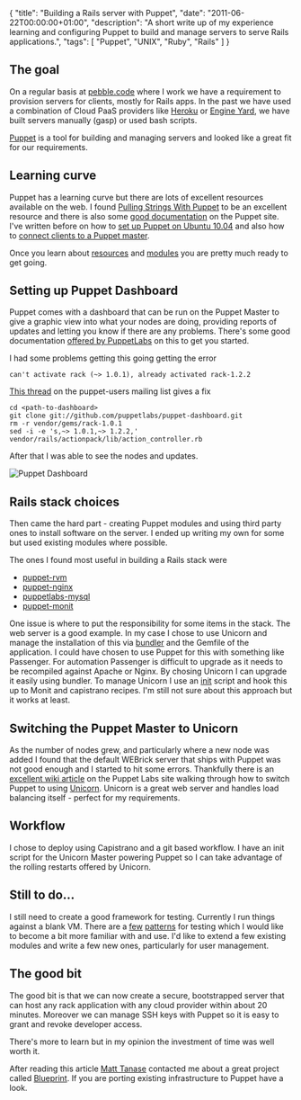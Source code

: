 {
  "title": "Building a Rails server with Puppet",
  "date": "2011-06-22T00:00:00+01:00",
  "description": "A short write up of my experience learning and configuring Puppet to build and manage servers to serve Rails applications.",
  "tags": [
    "Puppet",
    "UNIX",
    "Ruby",
    "Rails"
  ]
}

## The goal

On a regular basis at [pebble.code][21] where I work we have a requirement to provision servers for clients, mostly for Rails apps. In the past we have used a combination of Cloud PaaS providers like [Heroku][22] or [Engine Yard][23], we have built servers manually (gasp) or used bash scripts. 

[Puppet][20] is a tool for building and managing servers and looked like a great fit for our requirements. 

## Learning curve

Puppet has a learning curve but there are lots of excellent resources available on the web. I found [Pulling Strings With Puppet][1] to be an excellent resource and there is also some [good documentation][2] on the Puppet site. I've written before on how to [set up Puppet on Ubuntu 10.04][3] and also how to [connect clients to a Puppet master][4]. 

Once you learn about [resources][13] and [modules][14] you are pretty much ready to get going.

## Setting up Puppet Dashboard

Puppet comes with a dashboard that can be run on the Puppet Master to give a graphic view into what your nodes are doing, providing reports of updates and letting you know if there are any problems. There's some good documentation [offered by PuppetLabs][18] on this to get you started.

I had some problems getting this going getting the error 

    can't activate rack (~> 1.0.1), already activated rack-1.2.2

[This thread][15] on the puppet-users mailing list gives a fix

    cd <path-to-dashboard> 
    git clone git://github.com/puppetlabs/puppet-dashboard.git 
    rm -r vendor/gems/rack-1.0.1 
    sed -i -e 's,~> 1.0.1,~> 1.2.2,' vendor/rails/actionpack/lib/action_controller.rb 

After that I was able to see the nodes and updates.

![Puppet Dashboard][19]

## Rails stack choices

Then came the hard part - creating Puppet modules and using third party ones to install software on the server. I ended up writing my own for some but used existing modules where possible. 

The ones I found most useful in building a Rails stack were

* [puppet-rvm][7]
* [puppet-nginx][8]
* [puppetlabs-mysql][9]
* [puppet-monit][10]

One issue is where to put the responsibility for some items in the stack. The web server is a good example. In my case I chose to use Unicorn and manage the installation of this via [bundler][11] and the Gemfile of the application.  I could have chosen to use Puppet for this with something like Passenger. For automation Passenger is difficult to upgrade as it needs to be recompiled against Apache or Nginx. By chosing Unicorn I can upgrade it easily using bundler. To manage Unicorn I use an [init][12] script and hook this up to Monit and capistrano recipes. I'm still not sure about this approach but it works at least. 

## Switching the Puppet Master to Unicorn

As the number of nodes grew, and particularly where a new node was added I found that the default WEBrick server that ships with Puppet was not good enough and I started to hit some errors. Thankfully there is an [excellent wiki article][5] on the Puppet Labs site walking through how to switch Puppet to using [Unicorn][6]. Unicorn is a great web server and handles load balancing itself - perfect for my requirements.

## Workflow

I chose to deploy using Capistrano and a git based workflow. I have an init script for the Unicorn Master powering Puppet so I can take advantage of the rolling restarts offered by Unicorn. 

## Still to do...

I still need to create a good framework for testing. Currently I run things against a blank VM. There are a [few][17] [patterns][16] for testing which I would like to become a bit more familiar with and use. I'd like to extend a few existing modules and write a few new ones, particularly for user management. 

## The good bit

The good bit is that we can now create a secure, bootstrapped server that can host any rack application with any cloud provider within about 20 minutes. Moreover we can manage SSH keys with Puppet so it is easy to grant and revoke developer access. 

There's more to learn but in my opinion the investment of time was well worth it.

After reading this article [Matt Tanase][25] contacted me about a great project called [Blueprint][24]. If you are porting existing infrastructure to Puppet have a look.

[1]: http://www.amazon.com/Pulling-Strings-Puppet-Automated-Administration/dp/1590599780
[2]: http://docs.puppetlabs.com/
[3]: /setting-up-puppet-on-ubuntu-10-04/
[4]: /connecting-clients-to-a-puppet-master/
[5]: http://projects.puppetlabs.com/projects/1/wiki/Using_Unicorn
[6]: http://unicorn.bogomips.org/
[7]: https://github.com/blt04/puppet-rvm
[8]: https://github.com/jfryman/puppet-nginx
[9]: https://github.com/puppetlabs/puppetlabs-mysql
[10]: https://github.com/deck/puppet-monit
[11]: http://gembundler.com/
[12]: https://gist.github.com/750379
[13]: http://docs.puppetlabs.com/learning/ral.html
[14]: http://docs.puppetlabs.com/learning/modules1.html
[15]: http://groups.google.com/group/puppet-users/browse_thread/thread/1cd0d79a33ff9c0e
[16]: http://docs.puppetlabs.com/guides/tests_smoke.html
[17]: http://projects.puppetlabs.com/projects/1/wiki/Branch_Testing
[18]: http://docs.puppetlabs.com/guides/installing_dashboard.html
[19]: /images/articles/puppet_dashboard.jpg
[20]: http://puppetlabs.com/
[21]: http://pebblecode.com/
[22]: http://www.heroku.com/
[23]: http://www.engineyard.com/
[24]: https://github.com/devstructure/blueprint
[25]: http://howradical.com/

